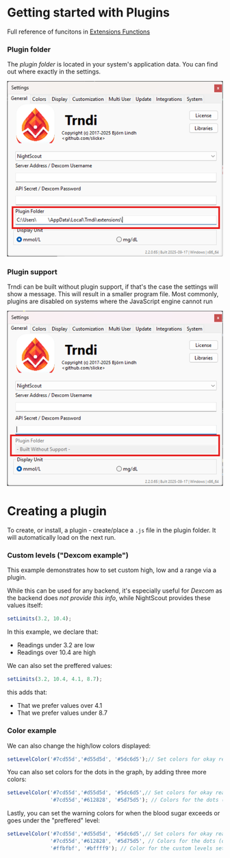 # Getting started with Plugins
Full reference of funcitons in [Extensions Functions](Extensions_functions.md)

### Plugin folder
The _plugin folder_ is located in your system's application data. You can find out where exactly in the settings.

![Window](../doc/img/ext.png)

### Plugin support
Trndi can be built without plugin support, if that's the case the settings will show a message. This will result in a smaller program file. Most commonly, plugins are disabled on systems where the JavaScript engine cannot run 

![Window](../doc/img/no_ext.png)

# Creating a plugin
To create, or install, a plugin - create/place a ```.js``` file in the plugin folder. It will automatically load on the next run.

### Custom levels ("Dexcom example")
This example demonstrates how to set custom high, low and a range via a plugin.

While this can be used for any backend, it's especially useful for _Dexcom_ as the backend does _not provide this info_, while NightScout provides these values itself:

```javascript
setLimits(3.2, 10.4);
```
In this example, we declare that:
* Readings under 3.2 are low
* Readings over 10.4 are high

We can also set the preffered values:
```javascript
setLimits(3.2, 10.4, 4.1, 8.7);
```
this adds that:
* That we prefer values over 4.1
* That we prefer values under 8.7

### Color example
We can also change the high/low colors displayed:
```javascript
setLevelColor('#7cd55d','#d55d5d', '#5dc6d5');// Set colors for okay readings, high readings and low readings vid HTML colors
```

You can also set colors for the dots in the graph, by adding three more colors:
```javascript
setLevelColor('#7cd55d','#d55d5d', '#5dc6d5',// Set colors for okay readings, high readings and low readings vid HTML colors
              '#7cd55d','#612828', '#5d75d5'); // Colors for the dots (ok, hi, lo)
```

Lastly, you can set the warning colors for when the blood sugar exceeds or goes under the "preffered" level:
```javascript
setLevelColor('#7cd55d','#d55d5d', '#5dc6d5',// Set colors for okay readings, high readings and low readings vid HTML colors
              '#7cd55d','#612828', '#5d75d5', // Colors for the dots (ok, hi, lo)
              '#ffbfbf', '#bffff9'); // Color for the custom levels set in NightScout (or via JS) (hi, lo)
```